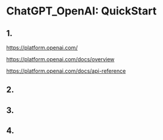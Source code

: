 # ChatGPT_OpenAI: QuickStart

## 1. 

https://platform.openai.com/

https://platform.openai.com/docs/overview

https://platform.openai.com/docs/api-reference




## 2.



## 3. 



## 4. 


